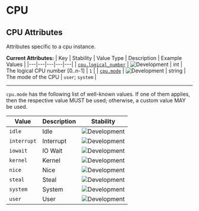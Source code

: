 <!-- NOTE: THIS FILE IS AUTOGENERATED. DO NOT EDIT BY HAND. -->
<!-- see templates/registry/markdown/attribute_namespace.md.j2 -->

# CPU

## CPU Attributes

Attributes specific to a cpu instance.

**Current Attributes:**
| Key | Stability | Value Type | Description | Example Values |
|---|---|---|---|---|
| <a id="cpu-logical-number" href="#cpu-logical-number">`cpu.logical_number`</a> | ![Development](https://img.shields.io/badge/-development-blue) | int | The logical CPU number [0..n-1] | `1` |
| <a id="cpu-mode" href="#cpu-mode">`cpu.mode`</a> | ![Development](https://img.shields.io/badge/-development-blue) | string | The mode of the CPU | `user`; `system` |

---

`cpu.mode` has the following list of well-known values. If one of them applies, then the respective value MUST be used; otherwise, a custom value MAY be used.

| Value  | Description | Stability |
|---|---|---|
| `idle` | Idle | ![Development](https://img.shields.io/badge/-development-blue) |
| `interrupt` | Interrupt | ![Development](https://img.shields.io/badge/-development-blue) |
| `iowait` | IO Wait | ![Development](https://img.shields.io/badge/-development-blue) |
| `kernel` | Kernel | ![Development](https://img.shields.io/badge/-development-blue) |
| `nice` | Nice | ![Development](https://img.shields.io/badge/-development-blue) |
| `steal` | Steal | ![Development](https://img.shields.io/badge/-development-blue) |
| `system` | System | ![Development](https://img.shields.io/badge/-development-blue) |
| `user` | User | ![Development](https://img.shields.io/badge/-development-blue) |
